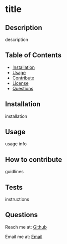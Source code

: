 
 # title
        
## Description
        
description

## Table of Contents
- [Installation](#installation)
- [Usage](#Usage)
- [Contribute](#Contribute)
- [License](#license)
- [Questions](#Questions)
        
## Installation
        
installation

## Usage

usage info

## How to contribute
        
guidlines

## Tests

instructions

## Questions
Reach me at: [Github](https://github.com/username)

Email me at: [Email](email.com)
